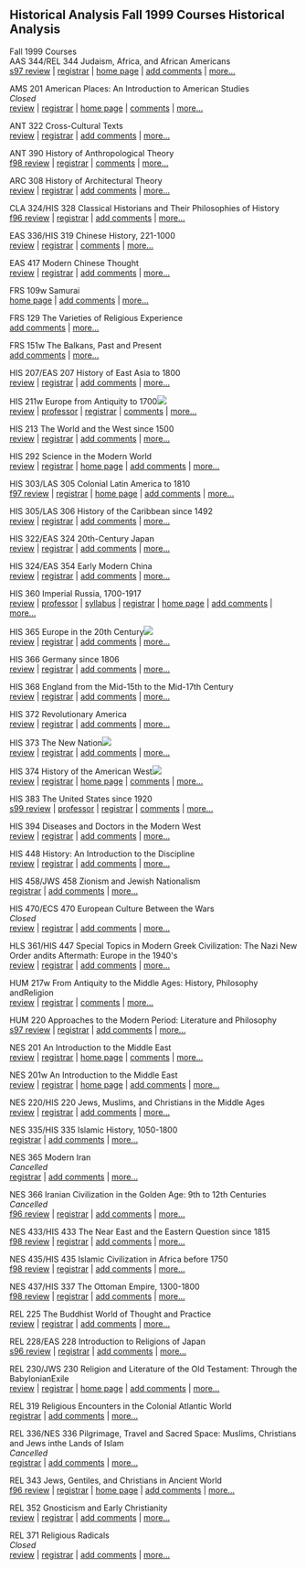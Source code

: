 Historical Analysis Fall 1999 Courses  Historical Analysis  
---  
Fall 1999 Courses  
AAS 344/REL 344 Judaism, Africa, and African Americans  
[s97 review](../aas/344/scg.s97.shtml) | [registrar](../aas/344/reg.f99.shtml)
| [home page](http://webware.princeton.edu/Afriamer/EI344SYL.HTM) | [add
comments](../aas/344/comments.shtml) |
[more...](/~scg/search/searchcourse.pl?q=AAS+344)

AMS 201 American Places: An Introduction to American Studies  
 _Closed_  
[review](../ams/201/scg.f99.shtml) | [registrar](../ams/201/reg.f99.shtml) |
[home page](http://www.princeton.edu/~howarth/201/Pages/201.html) |
[comments](../ams/201/comments.shtml) |
[more...](/~scg/search/searchcourse.pl?q=AMS+201)

ANT 322 Cross-Cultural Texts  
[review](../ant/322/scg.f99.shtml) | [registrar](../ant/322/reg.f99.shtml) |
[add comments](../ant/322/comments.shtml) |
[more...](/~scg/search/searchcourse.pl?q=ANT+322)

ANT 390 History of Anthropological Theory  
[f98 review](../ant/390/scg.f98.shtml) | [registrar](../ant/390/reg.f99.shtml)
| [comments](../ant/390/comments.shtml) |
[more...](/~scg/search/searchcourse.pl?q=ANT+390)

ARC 308 History of Architectural Theory  
[review](../arc/308/scg.f99.shtml) | [registrar](../arc/308/reg.f99.shtml) |
[add comments](../arc/308/comments.shtml) |
[more...](/~scg/search/searchcourse.pl?q=ARC+308)

CLA 324/HIS 328 Classical Historians and Their Philosophies of History  
[f96 review](../cla/324/scg.f96.shtml) | [registrar](../cla/324/reg.f99.shtml)
| [add comments](../cla/324/comments.shtml) |
[more...](/~scg/search/searchcourse.pl?q=CLA+324)

EAS 336/HIS 319 Chinese History, 221-1000  
[review](../eas/336/scg.f99.shtml) | [registrar](../eas/336/reg.f99.shtml) |
[comments](../eas/336/comments.shtml) |
[more...](/~scg/search/searchcourse.pl?q=EAS+336)

EAS 417 Modern Chinese Thought  
[review](../eas/417/scg.f99.shtml) | [registrar](../eas/417/reg.f99.shtml) |
[add comments](../eas/417/comments.shtml) |
[more...](/~scg/search/searchcourse.pl?q=EAS+417)

FRS 109w Samurai  
[home page](http://www.princeton.edu/~lam/frshmn.html) | [add
comments](../frs/109w/comments.shtml) |
[more...](/~scg/search/searchcourse.pl?q=FRS+109w)

FRS 129 The Varieties of Religious Experience  
[add comments](../frs/129/comments.shtml) |
[more...](/~scg/search/searchcourse.pl?q=FRS+129)

FRS 151w The Balkans, Past and Present  
[add comments](../frs/151w/comments.shtml) |
[more...](/~scg/search/searchcourse.pl?q=FRS+151w)

HIS 207/EAS 207 History of East Asia to 1800  
[review](../his/207/scg.f99.shtml) | [registrar](../his/207/reg.f99.shtml) |
[add comments](../his/207/comments.shtml) |
[more...](/~scg/search/searchcourse.pl?q=HIS+207)

HIS 211w Europe from Antiquity to 1700![](../../pics/cool.gif)  
[review](../his/211w/scg.f99.shtml) | [professor](../his/211w/prof.f99.shtml)
| [registrar](../his/211w/reg.f99.shtml) |
[comments](../his/211w/comments.shtml) |
[more...](/~scg/search/searchcourse.pl?q=HIS+211w)

HIS 213 The World and the West since 1500  
[review](../his/213/scg.f99.shtml) | [registrar](../his/213/reg.f99.shtml) |
[add comments](../his/213/comments.shtml) |
[more...](/~scg/search/searchcourse.pl?q=HIS+213)

HIS 292 Science in the Modern World  
[review](../his/292/scg.f99.shtml) | [registrar](../his/292/reg.f99.shtml) |
[home page](http://gardens.princeton.edu/~leah/his292/index.htm) | [add
comments](../his/292/comments.shtml) |
[more...](/~scg/search/searchcourse.pl?q=HIS+292)

HIS 303/LAS 305 Colonial Latin America to 1810  
[f97 review](../his/303/scg.f97.shtml) | [registrar](../his/303/reg.f99.shtml)
| [home page](http://courseinfo.princeton.edu/courses/HIS303-LAS305) | [add
comments](../his/303/comments.shtml) |
[more...](/~scg/search/searchcourse.pl?q=HIS+303)

HIS 305/LAS 306 History of the Caribbean since 1492  
[review](../his/305/scg.f99.shtml) | [registrar](../his/305/reg.f99.shtml) |
[add comments](../his/305/comments.shtml) |
[more...](/~scg/search/searchcourse.pl?q=HIS+305)

HIS 322/EAS 324 20th-Century Japan  
[review](../his/322/scg.f99.shtml) | [registrar](../his/322/reg.f99.shtml) |
[add comments](../his/322/comments.shtml) |
[more...](/~scg/search/searchcourse.pl?q=HIS+322)

HIS 324/EAS 354 Early Modern China  
[review](../his/324/scg.f99.shtml) | [registrar](../his/324/reg.f99.shtml) |
[add comments](../his/324/comments.shtml) |
[more...](/~scg/search/searchcourse.pl?q=HIS+324)

HIS 360 Imperial Russia, 1700-1917  
[review](../his/360/scg.f99.shtml) | [professor](../his/360/prof.f99.shtml) |
[syllabus](../his/360/syl.f99.shtml) | [registrar](../his/360/reg.f99.shtml) |
[home page](http://courseinfo.princeton.edu/courses/HIS360) | [add
comments](../his/360/comments.shtml) |
[more...](/~scg/search/searchcourse.pl?q=HIS+360)

HIS 365 Europe in the 20th Century![](../../pics/cool.gif)  
[review](../his/365/scg.f99.shtml) | [registrar](../his/365/reg.f99.shtml) |
[add comments](../his/365/comments.shtml) |
[more...](/~scg/search/searchcourse.pl?q=HIS+365)

HIS 366 Germany since 1806  
[review](../his/366/scg.f99.shtml) | [registrar](../his/366/reg.f99.shtml) |
[add comments](../his/366/comments.shtml) |
[more...](/~scg/search/searchcourse.pl?q=HIS+366)

HIS 368 England from the Mid-15th to the Mid-17th Century  
[review](../his/368/scg.f99.shtml) | [registrar](../his/368/reg.f99.shtml) |
[add comments](../his/368/comments.shtml) |
[more...](/~scg/search/searchcourse.pl?q=HIS+368)

HIS 372 Revolutionary America  
[review](../his/372/scg.f99.shtml) | [registrar](../his/372/reg.f99.shtml) |
[add comments](../his/372/comments.shtml) |
[more...](/~scg/search/searchcourse.pl?q=HIS+372)

HIS 373 The New Nation![](../../pics/cool.gif)  
[review](../his/373/scg.f99.shtml) | [registrar](../his/373/reg.f99.shtml) |
[add comments](../his/373/comments.shtml) |
[more...](/~scg/search/searchcourse.pl?q=HIS+373)

HIS 374 History of the American West![](../../pics/cool.gif)  
[review](../his/374/scg.f99.shtml) | [registrar](../his/374/reg.f99.shtml) |
[home page](http://courseinfo.princeton.edu/courses/HIS374) |
[comments](../his/374/comments.shtml) |
[more...](/~scg/search/searchcourse.pl?q=HIS+374)

HIS 383 The United States since 1920  
[s99 review](../his/383/scg.s99.shtml) |
[professor](../his/383/prof.f99.shtml) | [registrar](../his/383/reg.f99.shtml)
| [comments](../his/383/comments.shtml) |
[more...](/~scg/search/searchcourse.pl?q=HIS+383)

HIS 394 Diseases and Doctors in the Modern West  
[review](../his/394/scg.f99.shtml) | [registrar](../his/394/reg.f99.shtml) |
[add comments](../his/394/comments.shtml) |
[more...](/~scg/search/searchcourse.pl?q=HIS+394)

HIS 448 History: An Introduction to the Discipline  
[review](../his/448/scg.f99.shtml) | [registrar](../his/448/reg.f99.shtml) |
[add comments](../his/448/comments.shtml) |
[more...](/~scg/search/searchcourse.pl?q=HIS+448)

HIS 458/JWS 458 Zionism and Jewish Nationalism  
[registrar](../his/458/reg.f99.shtml) | [add
comments](../his/458/comments.shtml) |
[more...](/~scg/search/searchcourse.pl?q=HIS+458)

HIS 470/ECS 470 European Culture Between the Wars  
 _Closed_  
[review](../his/470/scg.f99.shtml) | [registrar](../his/470/reg.f99.shtml) |
[add comments](../his/470/comments.shtml) |
[more...](/~scg/search/searchcourse.pl?q=HIS+470)

HLS 361/HIS 447 Special Topics in Modern Greek Civilization: The Nazi New
Order andits Aftermath: Europe in the 1940's  
[review](../hls/361/scg.f99.shtml) | [registrar](../hls/361/reg.f99.shtml) |
[add comments](../hls/361/comments.shtml) |
[more...](/~scg/search/searchcourse.pl?q=HLS+361)

HUM 217w From Antiquity to the Middle Ages: History, Philosophy andReligion  
[review](../hum/217w/scg.f99.shtml) | [registrar](../hum/217w/reg.f99.shtml) |
[comments](../hum/217w/comments.shtml) |
[more...](/~scg/search/searchcourse.pl?q=HUM+217w)

HUM 220 Approaches to the Modern Period: Literature and Philosophy  
[s97 review](../hum/220/scg.s97.shtml) | [registrar](../hum/220/reg.f99.shtml)
| [add comments](../hum/220/comments.shtml) |
[more...](/~scg/search/searchcourse.pl?q=HUM+220)

NES 201 An Introduction to the Middle East  
[review](../nes/201/scg.f99.shtml) | [registrar](../nes/201/reg.f99.shtml) |
[home page](http://courseinfo.princeton.edu/courses/NES201) |
[comments](../nes/201/comments.shtml) |
[more...](/~scg/search/searchcourse.pl?q=NES+201)

NES 201w An Introduction to the Middle East  
[review](../nes/201w/scg.f99.shtml) | [registrar](../nes/201w/reg.f99.shtml) |
[home page](http://courseinfo.princeton.edu/courses/NES201) | [add
comments](../nes/201w/comments.shtml) |
[more...](/~scg/search/searchcourse.pl?q=NES+201w)

NES 220/HIS 220 Jews, Muslims, and Christians in the Middle Ages  
[review](../nes/220/scg.f99.shtml) | [registrar](../nes/220/reg.f99.shtml) |
[add comments](../nes/220/comments.shtml) |
[more...](/~scg/search/searchcourse.pl?q=NES+220)

NES 335/HIS 335 Islamic History, 1050-1800  
[registrar](../nes/335/reg.f99.shtml) | [add
comments](../nes/335/comments.shtml) |
[more...](/~scg/search/searchcourse.pl?q=NES+335)

NES 365 Modern Iran  
 _Cancelled_  
[registrar](../nes/365/reg.f99.shtml) | [add
comments](../nes/365/comments.shtml) |
[more...](/~scg/search/searchcourse.pl?q=NES+365)

NES 366 Iranian Civilization in the Golden Age: 9th to 12th Centuries  
 _Cancelled_  
[f96 review](../nes/366/scg.f96.shtml) | [registrar](../nes/366/reg.f99.shtml)
| [add comments](../nes/366/comments.shtml) |
[more...](/~scg/search/searchcourse.pl?q=NES+366)

NES 433/HIS 433 The Near East and the Eastern Question since 1815  
[f98 review](../nes/433/scg.f98.shtml) | [registrar](../nes/433/reg.f99.shtml)
| [add comments](../nes/433/comments.shtml) |
[more...](/~scg/search/searchcourse.pl?q=NES+433)

NES 435/HIS 435 Islamic Civilization in Africa before 1750  
[f98 review](../nes/435/scg.f98.shtml) | [registrar](../nes/435/reg.f99.shtml)
| [add comments](../nes/435/comments.shtml) |
[more...](/~scg/search/searchcourse.pl?q=NES+435)

NES 437/HIS 337 The Ottoman Empire, 1300-1800  
[f98 review](../nes/437/scg.f98.shtml) | [registrar](../nes/437/reg.f99.shtml)
| [add comments](../nes/437/comments.shtml) |
[more...](/~scg/search/searchcourse.pl?q=NES+437)

REL 225 The Buddhist World of Thought and Practice  
[review](../rel/225/scg.f99.shtml) | [registrar](../rel/225/reg.f99.shtml) |
[add comments](../rel/225/comments.shtml) |
[more...](/~scg/search/searchcourse.pl?q=REL+225)

REL 228/EAS 228 Introduction to Religions of Japan  
[s96 review](../rel/228/scg.s96.shtml) | [registrar](../rel/228/reg.f99.shtml)
| [add comments](../rel/228/comments.shtml) |
[more...](/~scg/search/searchcourse.pl?q=REL+228)

REL 230/JWS 230 Religion and Literature of the Old Testament: Through the
BabylonianExile  
[review](../rel/230/scg.f99.shtml) | [registrar](../rel/230/reg.f99.shtml) |
[home page](http://courseinfo.princeton.edu/courses/REL230-JWS230) | [add
comments](../rel/230/comments.shtml) |
[more...](/~scg/search/searchcourse.pl?q=REL+230)

REL 319 Religious Encounters in the Colonial Atlantic World  
[registrar](../rel/319/reg.f99.shtml) | [add
comments](../rel/319/comments.shtml) |
[more...](/~scg/search/searchcourse.pl?q=REL+319)

REL 336/NES 336 Pilgrimage, Travel and Sacred Space: Muslims, Christians and
Jews inthe Lands of Islam  
 _Cancelled_  
[registrar](../rel/336/reg.f99.shtml) | [add
comments](../rel/336/comments.shtml) |
[more...](/~scg/search/searchcourse.pl?q=REL+336)

REL 343 Jews, Gentiles, and Christians in Ancient World  
[f96 review](../rel/343/scg.f96.shtml) | [registrar](../rel/343/reg.f99.shtml)
| [home page](http://courseinfo.princeton.edu/courses/REL343) | [add
comments](../rel/343/comments.shtml) |
[more...](/~scg/search/searchcourse.pl?q=REL+343)

REL 352 Gnosticism and Early Christianity  
[review](../rel/352/scg.f99.shtml) | [registrar](../rel/352/reg.f99.shtml) |
[add comments](../rel/352/comments.shtml) |
[more...](/~scg/search/searchcourse.pl?q=REL+352)

REL 371 Religious Radicals  
 _Closed_  
[review](../rel/371/scg.f99.shtml) | [registrar](../rel/371/reg.f99.shtml) |
[add comments](../rel/371/comments.shtml) |
[more...](/~scg/search/searchcourse.pl?q=REL+371)


